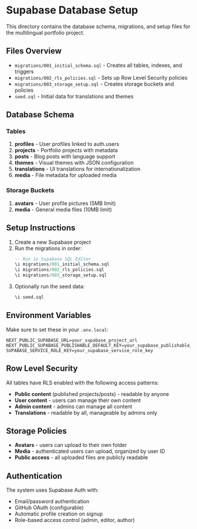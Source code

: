 # Supabase Database Setup

This directory contains the database schema, migrations, and setup files for the multilingual portfolio project.

## Files Overview

- `migrations/001_initial_schema.sql` - Creates all tables, indexes, and triggers
- `migrations/002_rls_policies.sql` - Sets up Row Level Security policies
- `migrations/003_storage_setup.sql` - Creates storage buckets and policies
- `seed.sql` - Initial data for translations and themes

## Database Schema

### Tables

1. **profiles** - User profiles linked to auth.users
2. **projects** - Portfolio projects with metadata
3. **posts** - Blog posts with language support
4. **themes** - Visual themes with JSON configuration
5. **translations** - UI translations for internationalization
6. **media** - File metadata for uploaded media

### Storage Buckets

1. **avatars** - User profile pictures (5MB limit)
2. **media** - General media files (10MB limit)

## Setup Instructions

1. Create a new Supabase project
2. Run the migrations in order:
   ```sql
   -- Run in Supabase SQL Editor
   \i migrations/001_initial_schema.sql
   \i migrations/002_rls_policies.sql
   \i migrations/003_storage_setup.sql
   ```
3. Optionally run the seed data:
   ```sql
   \i seed.sql
   ```

## Environment Variables

Make sure to set these in your `.env.local`:

```env
NEXT_PUBLIC_SUPABASE_URL=your_supabase_project_url
NEXT_PUBLIC_SUPABASE_PUBLISHABLE_DEFAULT_KEY=your_supabase_publishable_key
SUPABASE_SERVICE_ROLE_KEY=your_supabase_service_role_key
```

## Row Level Security

All tables have RLS enabled with the following access patterns:

- **Public content** (published projects/posts) - readable by anyone
- **User content** - users can manage their own content
- **Admin content** - admins can manage all content
- **Translations** - readable by all, manageable by admins only

## Storage Policies

- **Avatars** - users can upload to their own folder
- **Media** - authenticated users can upload, organized by user ID
- **Public access** - all uploaded files are publicly readable

## Authentication

The system uses Supabase Auth with:
- Email/password authentication
- GitHub OAuth (configurable)
- Automatic profile creation on signup
- Role-based access control (admin, editor, author)